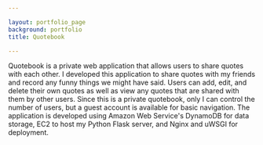 ```yaml
---

layout: portfolio_page
background: portfolio
title: Quotebook

---
```


Quotebook is a private web application that allows users to share quotes with each other. I developed this application to share quotes with my friends and record any funny things we might have said. Users can add, edit, and delete their own quotes as well as view any quotes that are shared with them by other users. Since this is a private quotebook, only I can control the number of users, but a guest account is available for basic navigation. The application is developed using Amazon Web Service's DynamoDB for data storage, EC2 to host my Python Flask server, and Nginx and uWSGI for deployment.
